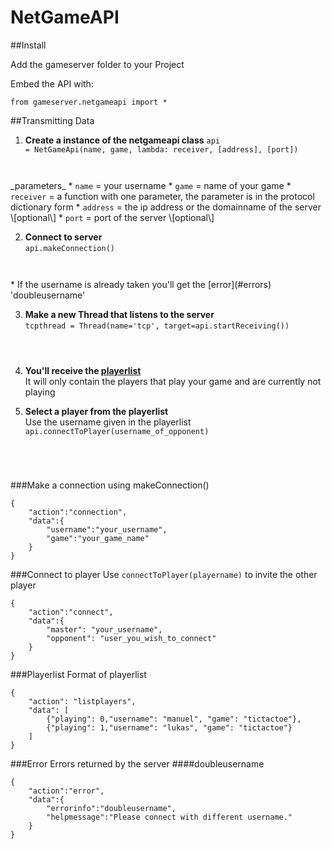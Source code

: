 NetGameAPI
==========

##Install

Add the gameserver folder to your Project

Embed the API with:

<code>from gameserver.netgameapi import \*
</code>

##Transmitting Data

1. **Create a instance of the netgameapi class**
<code>api = NetGameApi(name, game, lambda: receiver, \[address\], \[port\])
</code> 
_parameters_  
    * <code>name</code>     = your username  
    * <code>game</code>     = name of your game
    * <code>receiver</code> = a function with one parameter, the parameter is in the protocol dictionary form  
    * <code>address</code>  = the ip address or the domainname of the server \[optional\]  
    * <code>port</code>     = port of the server \[optional\]  
  
2. **Connect to server**  
<code>api.makeConnection()
</code>
    * If the username is already taken you'll get the [error](#errors) 'doubleusername'
    
3. **Make a new Thread that listens to the server**  
<code>tcpthread = Thread(name='tcp', target=api.startReceiving())
</code>

4. **You'll receive the [playerlist](#listplayers)**   
   It will only contain the players that play your game and are currently not playing  
   
5. **Select a player from the playerlist**  
   Use the username given in the playerlist  
<code>api.connectToPlayer(username_of_opponent)
</code>




###Make a connection using makeConnection()
<pre><code>{
    "action":"connection",
    "data":{
        "username":"your_username",
        "game":"your_game_name"
    }
}
</code></pre>


###Connect to player
Use <code>connectToPlayer(playername)</code> to invite the other player
<pre><code>{
    "action":"connect",
    "data":{
        "master": "your_username",
        "opponent": "user_you_wish_to_connect"
    }
}
</code></pre>


###<a name="listplayers">Playerlist</a>
Format of playerlist
<pre><code>{
    "action": "listplayers",
    "data": [
        {"playing": 0,"username": "manuel", "game": "tictactoe"},
        {"playing": 1,"username": "lukas", "game": "tictactoe"}
    ]
}
</code></pre>
  
###<a name="errors">Error</a>
Errors returned by the server
####doubleusername
<pre><code>{
    "action":"error",
    "data":{
        "errorinfo":"doubleusername",
        "helpmessage":"Please connect with different username."
    }
}
</code></pre>
